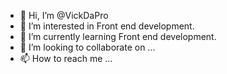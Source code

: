 - 👋 Hi, I’m @VickDaPro
- 👀 I’m interested in Front end development.
- 🌱 I’m currently learning Front end development.
- 💞️ I’m looking to collaborate on ...
- 📫 How to reach me ...

<!---
VickDaPro/VickDaPro is a ✨ special ✨ repository because its `README.md` (this file) appears on your GitHub profile.
You can click the Preview link to take a look at your changes.
--->

